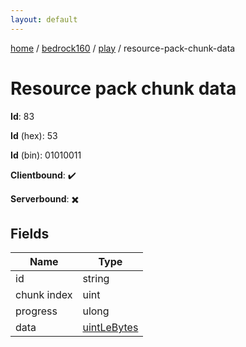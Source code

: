 ```yaml
---
layout: default
---
```


[home](/)  /  [bedrock160](/protocol/bedrock160)  /  [play](/protocol/bedrock160/play)  /  resource-pack-chunk-data

# Resource pack chunk data

**Id**: 83

**Id** (hex): 53

**Id** (bin): 01010011

**Clientbound**: ✔️

**Serverbound**: ✖️

## Fields

Name | Type
---|---
id | string
chunk index | uint
progress | ulong
data | [uintLeBytes](/protocol/bedrock160/arrays)

